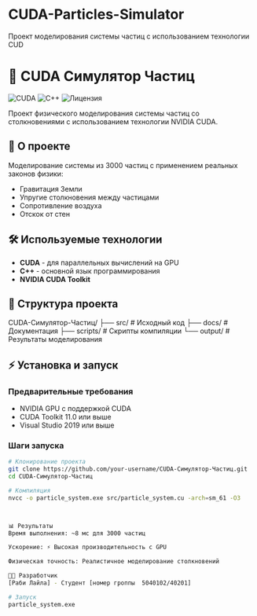# CUDA-Particles-Simulator
Проект моделирования системы частиц с использованием технологии CUD
# 🚀 CUDA Симулятор Частиц

![CUDA](https://img.shields.io/badge/CUDA-Поддерживается-green)
![C++](https://img.shields.io/badge/C++-17-blue)
![Лицензия](https://img.shields.io/badge/Лицензия-MIT-yellow)

Проект физического моделирования системы частиц со столкновениями с использованием технологии NVIDIA CUDA.

## 📖 О проекте
Моделирование системы из 3000 частиц с применением реальных законов физики:
- Гравитация Земли
- Упругие столкновения между частицами
- Сопротивление воздуха
- Отскок от стен

## 🛠 Используемые технологии
- **CUDA** - для параллельных вычислений на GPU
- **C++** - основной язык программирования
- **NVIDIA CUDA Toolkit**

## 📁 Структура проекта
CUDA-Симулятор-Частиц/
├── src/ # Исходный код
├── docs/ # Документация
├── scripts/ # Скрипты компиляции
└── output/ # Результаты моделирования


## ⚡ Установка и запуск

### Предварительные требования
- NVIDIA GPU с поддержкой CUDA
- CUDA Toolkit 11.0 или выше
- Visual Studio 2019 или выше

### Шаги запуска
```bash
# Клонирование проекта
git clone https://github.com/your-username/CUDA-Симулятор-Частиц.git
cd CUDA-Симулятор-Частиц

# Компиляция
nvcc -o particle_system.exe src/particle_system.cu -arch=sm_61 -O3



📊 Результаты
Время выполнения: ~8 мс для 3000 частиц

Ускорение: ⚡ Высокая производительность с GPU

Физическая точность: Реалистичное моделирование столкновений

👨‍💻 Разработчик
[Раби Лайла] - Студент [номер гроппы  5040102/40201]

# Запуск
particle_system.exe
